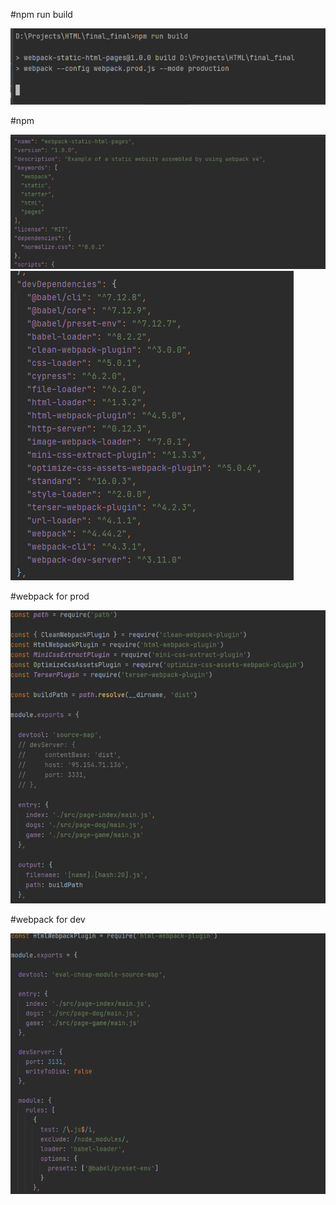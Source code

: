 #npm run build


![img.png](img.png)



#npm


![img_1.png](img_1.png)
![img_2.png](img_2.png)


#webpack for prod


![img_3.png](img_3.png)


#webpack for dev


![img_4.png](img_4.png)
